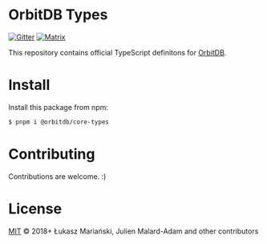 # OrbitDB Types
[![Gitter](https://img.shields.io/gitter/room/nwjs/nw.js.svg)](https://gitter.im/orbitdb/Lobby) [![Matrix](https://img.shields.io/badge/matrix-%23orbitdb%3Apermaweb.io-blue.svg)](https://riot.permaweb.io/#/room/#orbitdb:permaweb.io)

This repository contains official TypeScript definitons for [OrbitDB](https://github.com/orbitdb/orbit-db).

# Install

Install this package from npm:

```sh
$ pnpm i @orbitdb/core-types
```

# Contributing

Contributions are welcome. :)

# License

[MIT](LICENSE) © 2018+ Łukasz Mariański, Julien Malard-Adam and other contributors